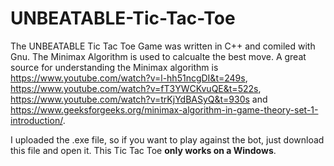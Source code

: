 # UNBEATABLE-Tic-Tac-Toe

The UNBEATABLE Tic Tac Toe Game was written in C++ and comiled with Gnu. The Minimax Algorithm is used to calcualte the best move. A great source for understanding the Minimax algorithm is https://www.youtube.com/watch?v=l-hh51ncgDI&t=249s, https://www.youtube.com/watch?v=fT3YWCKvuQE&t=522s, https://www.youtube.com/watch?v=trKjYdBASyQ&t=930s and https://www.geeksforgeeks.org/minimax-algorithm-in-game-theory-set-1-introduction/. 

I uploaded the .exe file, so if you want to play against the bot, just download this file and open it. This Tic Tac Toe **only works on a Windows**.            
